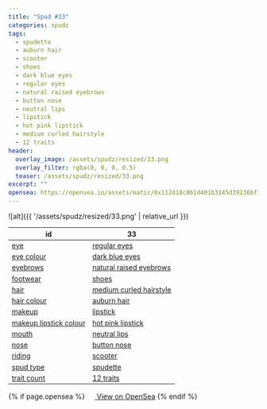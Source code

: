 ```yaml
---
title: "Spud #33"
categories: spudz
tags:
  - spudette
  - auburn hair
  - scooter
  - shoes
  - dark blue eyes
  - regular eyes
  - natural raised eyebrows
  - button nose
  - neutral lips
  - lipstick
  - hot pink lipstick
  - medium curled hairstyle
  - 12 traits
header:
  overlay_image: /assets/spudz/resized/33.png
  overlay_filter: rgba(0, 0, 0, 0.5)
  teaser: /assets/spudz/resized/33.png
excerpt: ""
opensea: https://opensea.io/assets/matic/0x112d18c861d401b3145d39236bf149f01e18beed/33
---
```

![alt]({{ '/assets/spudz/resized/33.png' | relative_url }})

| id | 33 |
|-|-|
| <a href="/traits/eye/#trait-type">eye</a> | <a href="/traits/eye/regular-eyes/1/#trait">regular eyes</a> |
| <a href="/traits/eye-colour/#trait-type">eye colour</a> | <a href="/traits/eye-colour/dark-blue-eyes/1/#trait">dark blue eyes</a> |
| <a href="/traits/eyebrows/#trait-type">eyebrows</a> | <a href="/traits/eyebrows/natural-raised-eyebrows/1/#trait">natural raised eyebrows</a> |
| <a href="/traits/footwear/#trait-type">footwear</a> | <a href="/traits/footwear/shoes/1/#trait">shoes</a> |
| <a href="/traits/hair/#trait-type">hair</a> | <a href="/traits/hair/medium-curled-hairstyle/1/#trait">medium curled hairstyle</a> |
| <a href="/traits/hair-colour/#trait-type">hair colour</a> | <a href="/traits/hair-colour/auburn-hair/1/#trait">auburn hair</a> |
| <a href="/traits/makeup/#trait-type">makeup</a> | <a href="/traits/makeup/lipstick/1/#trait">lipstick</a> |
| <a href="/traits/makeup-lipstick-colour/#trait-type">makeup lipstick colour</a> | <a href="/traits/makeup-lipstick-colour/hot-pink-lipstick/1/#trait">hot pink lipstick</a> |
| <a href="/traits/mouth/#trait-type">mouth</a> | <a href="/traits/mouth/neutral-lips/1/#trait">neutral lips</a> |
| <a href="/traits/nose/#trait-type">nose</a> | <a href="/traits/nose/button-nose/1/#trait">button nose</a> |
| <a href="/traits/riding/#trait-type">riding</a> | <a href="/traits/riding/scooter/1/#trait">scooter</a> |
| <a href="/traits/spud-type/#trait-type">spud type</a> | <a href="/traits/spud-type/spudette/1/#trait">spudette</a> |
| <a href="/traits/trait-count/#trait-type">trait count</a> | <a href="/traits/trait-count/12-traits/1/#trait">12 traits</a> |

{% if page.opensea %}
<a href="{{page.opensea}}" class="btn btn--info" onclick="window.open(this.href, '_blank'); return false;"><img src="/assets/images/opensea.svg" width="16px"><span>  View on OpenSea</span></a>
{% endif %}
